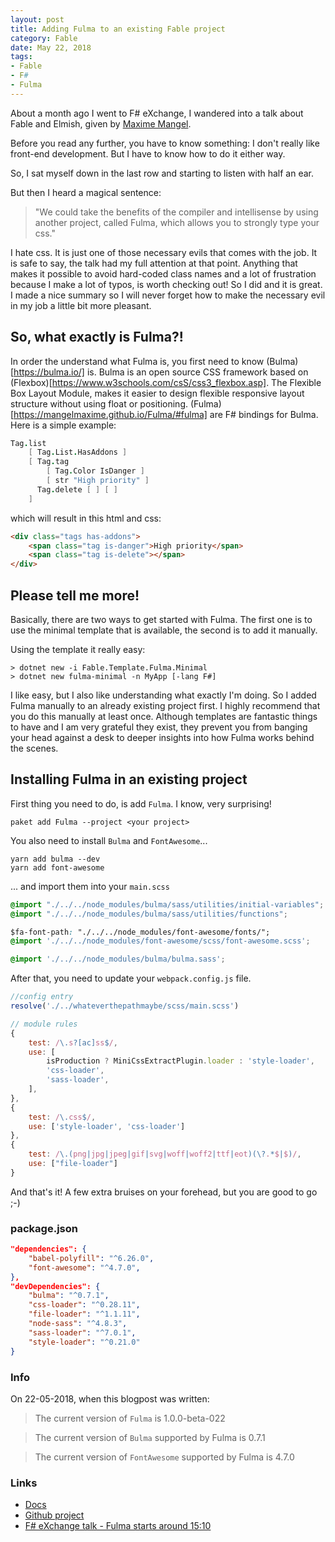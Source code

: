 ```yaml
---
layout: post
title: Adding Fulma to an existing Fable project
category: Fable
date: May 22, 2018
tags:
- Fable
- F#
- Fulma
---
```


About a month ago I went to F# eXchange, I wandered into a talk about Fable and Elmish, given by [Maxime Mangel](https://twitter.com/MangelMaxime).

Before you read any further, you have to know something: I don't really like front-end development. But I have to know how to do it either way.

So, I sat myself down in the last row and starting to listen with half an ear.

But then I heard a magical sentence:
> "We could take the benefits of the compiler and intellisense by using another project, called Fulma, which allows you to strongly type your css."

<!--more-->

I hate css. It is just one of those necessary evils that comes with the job. It is safe to say, the talk had my full attention at that point. Anything that makes it possible to avoid hard-coded class names and a lot of frustration because I make a lot of typos, is worth checking out! So I did and it is great.
I made a nice summary so I will never forget how to make the necessary evil in my job a little bit more pleasant.

## So, what exactly is Fulma?!

In order the understand what Fulma is, you first need to know (Bulma)[https://bulma.io/] is. Bulma is an open source CSS framework based on (Flexbox)[https://www.w3schools.com/csS/css3_flexbox.asp]. The Flexible Box Layout Module, makes it easier to design flexible responsive layout structure without using float or positioning. (Fulma)[https://mangelmaxime.github.io/Fulma/#fulma] are F# bindings for Bulma. Here is a simple example:

```fsharp
Tag.list
    [ Tag.List.HasAddons ]
    [ Tag.tag 
        [ Tag.Color IsDanger ]
        [ str "High priority" ]
      Tag.delete [ ] [ ]
    ]
```

which will result in this html and css:

```html
<div class="tags has-addons">
    <span class="tag is-danger">High priority</span>
    <span class="tag is-delete"></span>
</div>
```

## Please tell me more!

Basically, there are two ways to get started with Fulma. The first one is to use the minimal template that is available, the second is to add it manually.

Using the template it really easy:

```
> dotnet new -i Fable.Template.Fulma.Minimal
> dotnet new fulma-minimal -n MyApp [-lang F#]
```

I like easy, but I also like understanding what exactly I'm doing. So I added Fulma manually to an already existing project first.
I highly recommend that you do this manually at least once. Although templates are fantastic things to have and I am very grateful they exist, they prevent you from banging your head against a desk to deeper insights into how Fulma works behind the scenes.

## Installing Fulma in an existing project

First thing you need to do, is add `Fulma`. I know, very surprising!

```
paket add Fulma --project <your project>
```

You also need to install `Bulma` and `FontAwesome`...

```
yarn add bulma --dev
yarn add font-awesome
```

... and import them into your `main.scss`

``` css
@import "./../../node_modules/bulma/sass/utilities/initial-variables";
@import "./../../node_modules/bulma/sass/utilities/functions";

$fa-font-path: "./../../node_modules/font-awesome/fonts/";
@import './../../node_modules/font-awesome/scss/font-awesome.scss';

@import './../../node_modules/bulma/bulma.sass';
```

After that, you need to update your `webpack.config.js` file.

```js
//config entry
resolve('./../whateverthepathmaybe/scss/main.scss')

// module rules
{
    test: /\.s?[ac]ss$/,
    use: [
        isProduction ? MiniCssExtractPlugin.loader : 'style-loader',
        'css-loader',
        'sass-loader',
    ],
},
{
    test: /\.css$/,
    use: ['style-loader', 'css-loader']
},
{
    test: /\.(png|jpg|jpeg|gif|svg|woff|woff2|ttf|eot)(\?.*$|$)/,
    use: ["file-loader"]
}

```

And that's it! A few extra bruises on your forehead, but you are good to go ;-)

### package.json

```json
"dependencies": {
    "babel-polyfill": "^6.26.0",
    "font-awesome": "^4.7.0",
},
"devDependencies": {
    "bulma": "^0.7.1",
    "css-loader": "^0.28.11",
    "file-loader": "^1.1.11",
    "node-sass": "^4.8.3",
    "sass-loader": "^7.0.1",
    "style-loader": "^0.21.0"
}
```

### Info
On 22-05-2018, when this blogpost was written:
> The current version of `Fulma` is 1.0.0-beta-022

> The current version of `Bulma` supported by Fulma is 0.7.1

> The current version of `FontAwesome` supported by Fulma is 4.7.0

### Links
* [Docs](https://mangelmaxime.github.io/Fulma/)
* [Github project](https://github.com/MangelMaxime/Fulma/)
* [F# eXchange talk - Fulma starts around 15:10](https://skillsmatter.com/skillscasts/11310-elmish-get-your-dev-stack-back-under-control)
